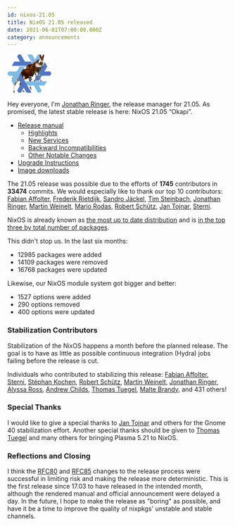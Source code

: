 ```yaml
---
id: nixos-21.05
title: NixOS 21.05 released 
date: 2021-06-01T07:00:00.000Z
category: announcements
---
```

[![21.05 Okapi logo](/logo/nixos-logo-21.05-okapi-lores.png)](https://github.com/NixOS/nixos-artwork/blob/master/releases/21.05-okapi/okapi.png)

Hey everyone, I'm [Jonathan Ringer](https://github.com/jonringer), the release manager for 21.05. As promised, the latest stable release is here: NixOS 21.05 “Okapi”.

*   [Release manual](/manual/nixos/stable/release-notes.html#sec-release-21.05)
    *   [Highlights](/manual/nixos/stable/release-notes.html#sec-release-21.05-highlights)
    *   [New Services](/manual/nixos/stable/release-notes.html#sec-release-21.05-new-services)
    *   [Backward Incompatibilities](/manual/nixos/stable/release-notes.html#sec-release-21.05-incompatibilities)
    *   [Other Notable Changes](/manual/nixos/stable/release-notes.html#sec-release-21.05-notable-changes)
*   [Upgrade Instructions](/manual/nixos/stable/index.html#sec-upgrading)
*   [Image downloads](/download.html#download-nixos)

The 21.05 release was possible due to the efforts of **1745** contributors in **33474** commits. We would especially like to thank our top 10 contributors: [Fabian Affolter](https://github.com/fabaff), [Frederik Rietdijk](https://github.com/fridh), [Sandro Jäckel](https://github.com/supersandro2000), [Tim Steinbach](https://github.com/nequissimus), [Jonathan Ringer](https://github.com/jonringer), [Martin Weinelt](https://github.com/mweinelt), [Mario Rodas](https://github.com/marsam), [Robert Schütz](https://github.com/dotlambda), [Jan Tojnar](https://github.com/jtojnar), [Sterni](https://github.com/sternenseemann).

NixOS is already known as [the most up to date distribution](https://repology.org/repositories/statistics/newest) and is [in the top three by total number of packages](https://repology.org/repositories/statistics/total).

This didn't stop us. In the last six months:

*   12985 packages were added
*   14109 packages were removed
*   16768 packages were updated

Likewise, our NixOS module system got bigger and better:

*   1527 options were added
*   290 options removed
*   400 options were updated

### Stabilization Contributors

Stabilization of the NixOS happens a month before the planned release. The goal is to have as little as possible continuous integration (Hydra) jobs failing before the release is cut.

Individuals who contributed to stabilizing this release: [Fabian Affolter](https://github.com/fabaff), [Sterni](https://github.com/sternenseemann), [Stéphan Kochen](https://github.com/stephank), [Robert Schütz](https://github.com/dotlambda), [Martin Weinelt](https://github.com/mweinelt), [Jonathan Ringer](https://github.com/jonringer), [Alyssa Ross](https://github.com/alyssais), [Andrew Childs](https://github.com/thefloweringash), [Thomas Tuegel](https://github.com/ttuegel), [Malte Brandy](https://github.com/maralorn), and 431 others!

### Special Thanks

I would like to give a special thanks to [Jan Tojnar](https://github.com/jtojnar) and others for the Gnome 40 stabilization effort. Another special thanks should be given to [Thomas Tuegel](https://github.com/ttuegel) and many others for bringing Plasma 5.21 to NixOS.

### Reflections and Closing

I think the [RFC80](https://github.com/NixOS/rfcs/pull/80) and [RFC85](https://github.com/NixOS/rfcs/pull/85) changes to the release process were successful in limiting risk and making the release more deterministic. This is the first release since 17.03 to have released in the intended month, although the rendered manual and official announcement were delayed a day. In the future, I hope to make the release as "boring" as possible, and have it be a time to improve the quality of nixpkgs' unstable and stable channels.
